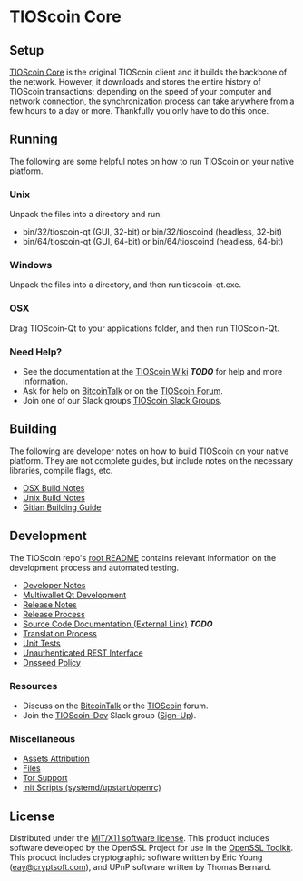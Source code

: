 TIOScoin Core
=====================

Setup
---------------------
[TIOScoin Core](http://tioscoin.pw/wallet) is the original TIOScoin client and it builds the backbone of the network. However, it downloads and stores the entire history of TIOScoin transactions; depending on the speed of your computer and network connection, the synchronization process can take anywhere from a few hours to a day or more. Thankfully you only have to do this once.

Running
---------------------
The following are some helpful notes on how to run TIOScoin on your native platform.

### Unix

Unpack the files into a directory and run:

- bin/32/tioscoin-qt (GUI, 32-bit) or bin/32/tioscoind (headless, 32-bit)
- bin/64/tioscoin-qt (GUI, 64-bit) or bin/64/tioscoind (headless, 64-bit)

### Windows

Unpack the files into a directory, and then run tioscoin-qt.exe.

### OSX

Drag TIOScoin-Qt to your applications folder, and then run TIOScoin-Qt.

### Need Help?

* See the documentation at the [TIOScoin Wiki](https://en.bitcoin.it/wiki/Main_Page) ***TODO***
for help and more information.
* Ask for help on [BitcoinTalk](https://bitcointalk.org/index.php?topic=1262920.0) or on the [TIOScoin Forum](http://forum.tioscoin.pw/).
* Join one of our Slack groups [TIOScoin Slack Groups](https://tioscoin.pw/slack-logins/).

Building
---------------------
The following are developer notes on how to build TIOScoin on your native platform. They are not complete guides, but include notes on the necessary libraries, compile flags, etc.

- [OSX Build Notes](build-osx.md)
- [Unix Build Notes](build-unix.md)
- [Gitian Building Guide](gitian-building.md)

Development
---------------------
The TIOScoin repo's [root README](https://github.com/TIOScoin-Project/TIOScoin/blob/master/README.md) contains relevant information on the development process and automated testing.

- [Developer Notes](developer-notes.md)
- [Multiwallet Qt Development](multiwallet-qt.md)
- [Release Notes](release-notes.md)
- [Release Process](release-process.md)
- [Source Code Documentation (External Link)](https://dev.visucore.com/bitcoin/doxygen/) ***TODO***
- [Translation Process](translation_process.md)
- [Unit Tests](unit-tests.md)
- [Unauthenticated REST Interface](REST-interface.md)
- [Dnsseed Policy](dnsseed-policy.md)

### Resources

* Discuss on the [BitcoinTalk](https://bitcointalk.org/index.php?topic=1262920.0) or the [TIOScoin](http://forum.tioscoin.pw/) forum.
* Join the [TIOScoin-Dev](https://tioscoin-dev.slack.com/) Slack group ([Sign-Up](https://tioscoin-dev.herokuapp.com/)).

### Miscellaneous
- [Assets Attribution](assets-attribution.md)
- [Files](files.md)
- [Tor Support](tor.md)
- [Init Scripts (systemd/upstart/openrc)](init.md)

License
---------------------
Distributed under the [MIT/X11 software license](http://www.opensource.org/licenses/mit-license.php).
This product includes software developed by the OpenSSL Project for use in the [OpenSSL Toolkit](https://www.openssl.org/). This product includes
cryptographic software written by Eric Young ([eay@cryptsoft.com](mailto:eay@cryptsoft.com)), and UPnP software written by Thomas Bernard.
